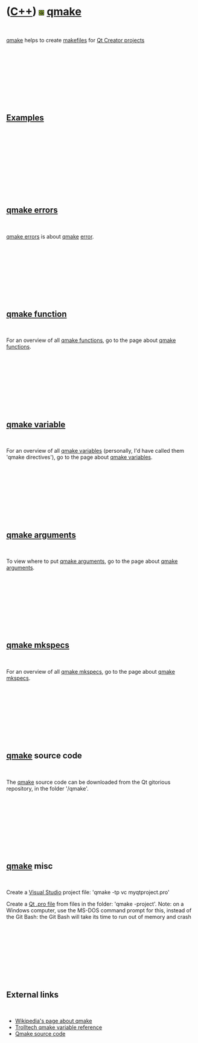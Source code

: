 



 

 

 

 

 

([C++](Cpp.htm)) ![Qt](PicQt.png) [qmake](CppQmake.htm)
=======================================================

 

[qmake](CppQmake.htm) helps to create [makefiles](CppMakefile.htm) for
[Qt Creator projects](CppQt.htm)

 

 

 

 

 

[Examples](CppExample.htm)
--------------------------

 

 

 

 

 

 

[qmake errors](CppQmakeError.htm)
---------------------------------

 

[qmake errors](CppQmakeError.htm) is about [qmake](CppQmake.htm)
[error](CppError.htm).

 

 

 

 

 

[qmake function](CppQmakeFunction.htm)
--------------------------------------

 

For an overview of all [qmake functions](CppQmakeFunction.htm), go to
the page about [qmake functions](CppQmakeFunction.htm).

 

 

 

 

 

[qmake variable](CppQmakeVariable.htm)
--------------------------------------

 

For an overview of all [qmake variables](CppQmakeVariable.htm)
(personally, I'd have called them 'qmake directives'), go to the page
about [qmake variables](CppQmakeVariable.htm).

 

 

 

 

 

[qmake arguments](CppQmakeArgument.htm)
---------------------------------------

 

To view where to put [qmake arguments](CppQmakeArgument.htm), go to the
page about [qmake arguments](CppQmakeArgument.htm).

 

 

 

 

 

[qmake mkspecs](CppQmakeMkspec.htm)
-----------------------------------

 

For an overview of all [qmake mkspecs](CppQmakeMkspec.htm), go to the
page about [qmake mkspecs](CppQmakeMkspec.htm).

 

 

 

 

 

[qmake](CppQmake.htm) source code
---------------------------------

 

The [qmake](CppQmake.htm) source code can be downloaded from the Qt
gitorious repository, in the folder '/qmake'.

 

 

 

 

 

[qmake](CppQmake.htm) misc
--------------------------

 

Create a [Visual Studio](CppVisualStudio.htm) project file: 'qmake -tp
vc myqtproject.pro'

Create a [Qt .pro file](CppProjectFile.htm) from files in the folder:
'qmake -project'. Note: on a Windows computer, use the MS-DOS command
prompt for this, instead of the Git Bash: the Git Bash will take its
time to run out of memory and crash

 

 

 

 

 

External links
--------------

 

-   [Wikipedia's page about qmake](http://en.wikipedia.org/wiki/Qmake)
-   [Trolltech qmake variable
    reference](http://doc.trolltech.com/4.2/qmake-variable-reference.html)
-   [Qmake source code](http://qt.gitorious.org/qt/qt/trees/4.7/qmake)

 

 

 

 

 





 



